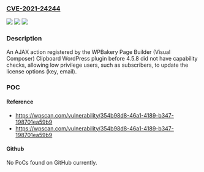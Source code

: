 ### [CVE-2021-24244](https://cve.mitre.org/cgi-bin/cvename.cgi?name=CVE-2021-24244)
![](https://img.shields.io/static/v1?label=Product&message=WPBakery%20Page%20Builder%20(Visual%20Composer)%20Clipboard&color=blue)
![](https://img.shields.io/static/v1?label=Version&message=4.5.0%3E%3D%204.5.0%20&color=brighgreen)
![](https://img.shields.io/static/v1?label=Vulnerability&message=CWE-863%20Incorrect%20Authorization&color=brighgreen)

### Description

An AJAX action registered by the WPBakery Page Builder (Visual Composer) Clipboard WordPress plugin before 4.5.8 did not have capability checks, allowing low privilege users, such as subscribers, to update the license options (key, email).

### POC

#### Reference
- https://wpscan.com/vulnerability/354b98d8-46a1-4189-b347-198701ea59b9
- https://wpscan.com/vulnerability/354b98d8-46a1-4189-b347-198701ea59b9

#### Github
No PoCs found on GitHub currently.

